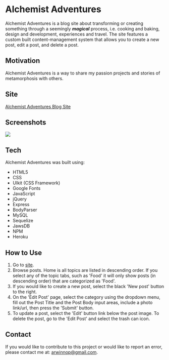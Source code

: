 # Alchemist Adventures
Alchemist Adventures is a blog site about transforming or creating something through a seemingly **_magical_** process, i.e. cooking and baking, design and development, experiences and travel. The site features a custom built content-management system that allows you to create a new post, edit a post, and delete a post. 

## Motivation
Alchemist Adventures is a way to share my passion projects and stories of metamorphosis with others. 

## Site
[Alchemist Adventures Blog Site](https://hidden-journey-92439.herokuapp.com/ "Alchemist Adventures Blog")

## Screenshots 
![](https://media.giphy.com/media/3M9DFWHXuURn0tm8hL/giphy.gif)

## Tech
Alchemist Adventures was built using: 
* HTML5
* CSS 
* UIkit (CSS Framework)
* Google Fonts
* JavaScript
* jQuery
* Express
* BodyParser
* MySQL
* Sequelize
* JawsDB 
* NPM
* Heroku

## How to Use
1. Go to [site].
2. Browse posts. Home is all topics are listed in descending order. If you select any of the topic tabs, such as 'Food' it will only show posts (in descending order) that are categorized as 'Food'. 
3. If you would like to create a new post, select the black 'New post' button to the right.
4. On the 'Edit Post' page, select the category using the dropdown menu, fill out the Post Title and the Post Body input areas, include a photo link/url, then press the 'Submit' button. 
5. To update a post, select the 'Edit' button link below the post image. To delete the post, go to the 'Edit Post' and select the trash can icon.

## Contact
If you would like to contribute to this project or would like to report an error, please contact me at: arwinnop@gmail.com. 

[site]: https://hidden-journey-92439.herokuapp.com/